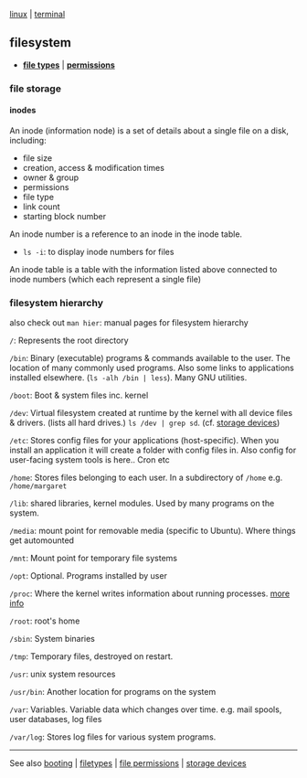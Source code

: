 [linux](index.md) | [terminal](terminal.md)

## filesystem

- **[file types](filetypes.md)** | **[permissions](file_permissions.md)**

### file storage

#### inodes
An inode (information node) is a set of details about a single file on a disk, including:
- file size
- creation, access & modification times
- owner & group
- permissions
- file type
- link count
- starting block number

An inode number is a reference to an inode in the inode table.
- `ls -i`: to display inode numbers for files

An inode table is a table with the information listed above connected to inode numbers (which each represent a single file)

### filesystem hierarchy
also check out `man hier`: manual pages for filesystem hierarchy

`/`: Represents the root directory

`/bin`: Binary (executable) programs & commands available to the user. The location of many commonly used programs. Also some links to applications installed elsewhere. (`ls -alh /bin | less`). Many GNU utilities.

`/boot`: Boot & system files inc. kernel

`/dev`: Virtual filesystem created at runtime by the kernel with all device files & drivers. (lists all hard drives.) `ls /dev | grep sd`. (cf. [storage devices](storage_devices.md))

`/etc`: Stores config files for your applications (host-specific). When you install an application it will create a folder with config files in. Also config for user-facing system tools is here.. Cron etc

`/home`: Stores files belonging to each user. In a subdirectory of `/home` e.g. `/home/margaret`

`/lib`: shared libraries, kernel modules. Used by many programs on the system.

`/media`: mount point for removable media (specific to Ubuntu). Where things get automounted

`/mnt`: Mount point for temporary file systems

`/opt`: Optional. Programs installed by user

`/proc`: Where the kernel writes information about running processes. [more info](processes.md#proc-filesystem)

`/root`: root's home

`/sbin`: System binaries

`/tmp`: Temporary files, destroyed on restart.

`/usr`: unix system resources

`/usr/bin`: Another location for programs on the system

`/var`: Variables. Variable data which changes over time. e.g. mail spools, user databases, log files

`/var/log`: Stores log files for various system programs.



---

See also [booting](booting.md) | [filetypes](filetypes.md) | [file permissions](file_permissions.md) | [storage devices](storage_devices.md)
